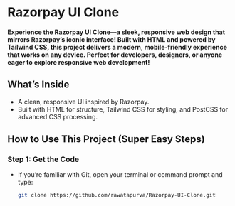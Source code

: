 # Razorpay UI Clone

**Experience the Razorpay UI Clone—a sleek, responsive web design that mirrors Razorpay’s iconic interface! Built with HTML and powered by Tailwind CSS, this project delivers a modern, mobile-friendly experience that works on any device. Perfect for developers, designers, or anyone eager to explore responsive web development!**

## What’s Inside
- A clean, responsive UI inspired by Razorpay.
- Built with HTML for structure, Tailwind CSS for styling, and PostCSS for advanced CSS processing.

## How to Use This Project (Super Easy Steps)
### Step 1: Get the Code
- If you’re familiar with Git, open your terminal or command prompt and type:
  ```bash
  git clone https://github.com/rawatapurva/Razorpay-UI-Clone.git

